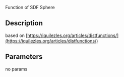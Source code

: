 Function of SDF Sphere


## Description


based on [https://iquilezles.org/articles/distfunctions/](https://iquilezles.org/articles/distfunctions/)

## Parameters
no params